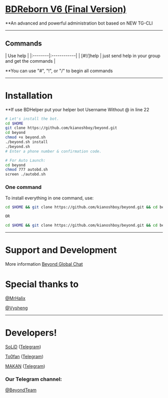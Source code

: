 # [BDReborn V6 (Final Version)](https://telegram.me/BDReborn)

**An advanced and powerful administration bot based on NEW TG-CLI


* * *

## Commands

| Use help |
|:--------|:------------|
| [#!/]help | just send help in your group and get the commands |

**You can use "#", "!", or "/" to begin all commands

* * *

# Installation

**If use BDHelper put your helper bot Username Without @ in line 22

```sh
# Let's install the bot.
cd $HOME
git clone https://github.com/kianoshboy/beyond.git
cd beyond
chmod +x beyond.sh
./beyond.sh install
./beyond.sh 
# Enter a phone number & confirmation code.

# For Auto Launch:
cd beyond
chmod 777 autobd.sh
screen ./autobd.sh
```
### One command
To install everything in one command, use:
```sh
cd $HOME && git clone https://github.com/kianoshboy/beyond.git && cd beyond && chmod +x beyond.sh && ./beyond.sh install && ./beyond.sh

OR

cd $HOME && git clone https://github.com/kianoshboy/beyond.git && cd beyond && chmod +x beyond.sh && ./beyond.sh install && chmod 777 autobd.sh && screen ./autobd.sh
```

* * *

# Support and Development

More information [Beyond Global Chat](https://telegram.me/joinchat/AAAAAEIDQ8HTjezV4syUSA)

# Special thanks to
[@MrHalix](https://github.com/MrHalix)

[@Vysheng](https://github.com/vysheng)

* * *

# Developers!

[SoLiD](https://github.com/solid021) ([Telegram](https://telegram.me/SoLiD))

[To0fan](https://github.com/To0fan) ([Telegram](https://telegram.me/ToOfan))

[MAKAN](https://github.com/makanj) ([Telegram](https://telegram.me/MAKAN))


### Our Telegram channel:

[@BeyondTeam](https://telegram.me/BeyondTeam)
